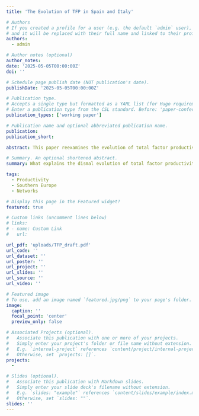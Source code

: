 ```yaml
---
title: 'The Evolution of TFP in Spain and Italy'

# Authors
# If you created a profile for a user (e.g. the default `admin` user), write the username (folder name) here
# and it will be replaced with their full name and linked to their profile.
authors:
  - admin

# Author notes (optional)
author_notes:
date: '2025-05-05T00:00:00Z'
doi: ''

# Schedule page publish date (NOT publication's date).
publishDate: '2025-05-05T00:00:00Z'

# Publication type.
# Accepts a single type but formatted as a YAML list (for Hugo requirements).
# Enter a publication type from the CSL standard. Before: 'paper-conference'
publication_types: ['working paper']

# Publication name and optional abbreviated publication name.
publication: 
publication_short: 

abstract: This paper reexamines the evolution of total factor productivity (TFP) and its relationship to aggregate welfare in Spain and Italy. Using a growth-accounting framework for open and distorted economies with input-output linkages, I construct new series of "true" TFP that correct for biases in conventional estimates. **I show that the decline in aggregate productivity in both countries was milder and occurred later than previously reported**---beginning in 1995 in Spain and 2000 in Italy. These differences reflect a secular rise in distortions, which depress the Solow residual and bias standard TFP measures downward. Decomposing the sources of TFP change, I find that a deterioration in technical efficiency and domestic allocative efficiency account for most of the decline, while international trade contributed positively. **Despite falling productivity, both countries experienced welfare gains**, driven by improved access to global goods and more efficient international resource allocation. These findings underscore the importance of accounting for distortions and open-economy forces in empirical assessments of productivity and welfare.

# Summary. An optional shortened abstract.
summary: What explains the dismal evolution of total factor productivity (TFP) in Spain and Italy? And what are the welfare implications of such TFP declines?

tags:
  - Productivity
  - Southern Europe
  - Networks

# Display this page in the Featured widget?
featured: true

# Custom links (uncomment lines below)
# links:
# - name: Custom Link
#   url: 

url_pdf: 'uploads/TFP_draft.pdf'
url_code: ''
url_dataset: ''
url_poster: ''
url_project: ''
url_slides: ''
url_source: ''
url_video: ''

# Featured image
# To use, add an image named `featured.jpg/png` to your page's folder.
image:
  caption: ''
  focal_point: 'center'
  preview_only: false

# Associated Projects (optional).
#   Associate this publication with one or more of your projects.
#   Simply enter your project's folder or file name without extension.
#   E.g. `internal-project` references `content/project/internal-project/index.md`.
#   Otherwise, set `projects: []`.
projects: 
  - 

# Slides (optional).
#   Associate this publication with Markdown slides.
#   Simply enter your slide deck's filename without extension.
#   E.g. `slides: "example"` references `content/slides/example/index.md`.
#   Otherwise, set `slides: ""`.
slides: ''
---
```





